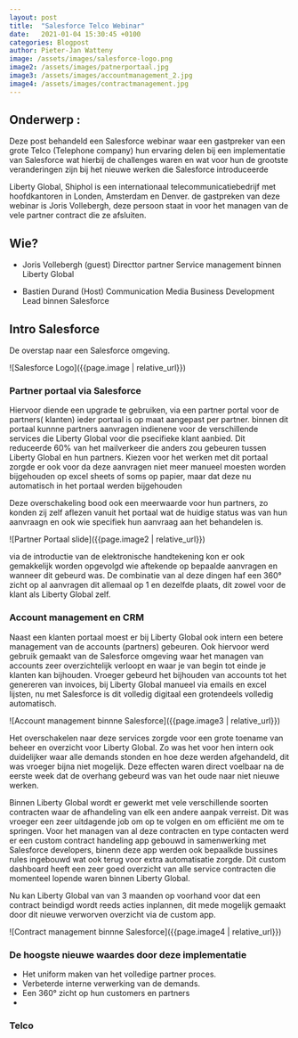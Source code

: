 ```yaml
---
layout: post
title:  "Salesforce Telco Webinar"
date:   2021-01-04 15:30:45 +0100
categories: Blogpost
author: Pieter-Jan Watteny
image: /assets/images/salesforce-logo.png
image2: /assets/images/patnerportaal.jpg
image3: /assets/images/accountmanagement_2.jpg
image4: /assets/images/contractmanagement.jpg
---
```

## Onderwerp :

Deze post behandeld een Salesforce webinar waar een gastpreker van een grote Telco (Telephone company) hun ervaring delen bij een implementatie van Salesforce wat hierbij de challenges waren en wat voor hun de grootste veranderingen zijn bij het nieuwe werken die Salesforce introduceerde 

Liberty Global, Shiphol is een internationaal telecommunicatiebedrijf met hoofdkantoren in Londen, Amsterdam en Denver. 
de gastpreken van deze webinar is Joris Vollebergh, deze persoon staat in voor het managen van de vele partner contract die ze afsluiten.


## Wie? 
- Joris Vollebergh (guest) Directtor partner Service management binnen Liberty Global

- Bastien Durand (Host) Communication Media Business Development Lead binnen Salesforce

## Intro Salesforce

De overstap naar een Salesforce omgeving.

![Salesforce Logo]({{page.image | relative_url}})

### Partner portaal via Salesforce

Hiervoor diende een upgrade te gebruiken, via een partner portal voor de partners( klanten) ieder portaal is op maat aangepast per partner.
binnen dit portaal kunnne partners aanvragen indienene voor de verschillende services die Liberty Global voor die psecifieke klant aanbied. Dit reduceerde 60% van het mailverkeer die anders zou gebeuren tussen Liberty Global en hun partners. Kiezen voor het werken met dit portaal zorgde er ook voor da deze aanvragen niet meer manueel moesten worden bijgehouden op excel sheets of soms op papier, maar dat deze nu automatisch in het portaal werden bijgehouden

Deze overschakeling bood ook een meerwaarde voor hun partners, zo konden zij zelf aflezen vanuit het portaal wat de huidige status was van hun aanvraagn en ook wie specifiek hun aanvraag aan het behandelen is.

![Partner Portaal slide]({{page.image2 | relative_url}})

via de introductie van de elektronische handtekening kon er ook gemakkelijk worden opgevolgd wie aftekende op bepaalde aanvragen en wanneer dit gebeurd was. De combinatie van al deze dingen haf een 360° zicht op al aanvragen dit allemaal op 1 en dezelfde plaats, dit zowel voor de klant als  Liberty Global zelf.
### Account management en CRM

Naast een klanten portaal moest er bij Liberty Global ook intern een betere management van de accounts (partners) gebeuren. Ook hiervoor werd gebruik gemaakt van de Salesforce omgeving waar het managen van accounts zeer overzichtelijk verloopt en waar je van begin tot einde je klanten kan bijhouden. Vroeger gebeurd het bijhouden van accounts tot het genereren van invoices, bij Liberty Global manueel via emails en excel lijsten, nu met Salesforce is dit volledig digitaal een grotendeels volledig automatisch.

![Account management binnne Salesforce]({{page.image3 | relative_url}})

Het overschakelen naar deze services zorgde voor een grote toename van beheer en overzicht voor Liberty Global. Zo was het voor hen intern ook duidelijker waar alle demands stonden en hoe deze werden afgehandeld, dit was vroeger bijna niet mogelijk. Deze effecten waren direct voelbaar na de eerste week dat de overhang gebeurd was van het oude naar niet nieuwe werken.

Binnen Liberty Global wordt er gewerkt met vele verschillende soorten contracten waar de afhandeling van elk een andere aanpak verreist. Dit was vroeger een zeer uitdagende job om op te volgen en om efficiënt me om te springen. Voor het managen van al deze contracten en type contacten werd er een custom contract handeling app gebouwd in samenwerking met Salesforce developers, binenn deze app werden ook bepaalkde bussines rules ingebouwd wat ook terug voor extra automatisatie zorgde. Dit custom dashboard heeft een zeer goed overzicht van alle service contracten die momenteel lopende waren binnen Liberty Global.

Nu kan Liberty Global van van 3 maanden op voorhand voor dat een contract beindigd wordt reeds acties inplannen, dit mede mogelijk gemaakt door dit nieuwe verworven overzicht via de custom app.

![Contract management binnne Salesforce]({{page.image4 | relative_url}})

### De hoogste nieuwe waardes door deze implementatie 

- Het uniform maken van het volledige partner proces.
- Verbeterde interne verwerking van de demands.
- Een 360° zicht op hun customers en partners
- 


### Telco
